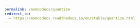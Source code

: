 ```yaml
---
permalink: /numcodecs/quantize
redirect_to:
  - https://numcodecs.readthedocs.io/en/stable/quantize.html
---
```

